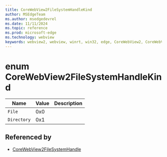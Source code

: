 ```yaml
---
title: CoreWebView2FileSystemHandleKind
author: MSEdgeTeam
ms.author: msedgedevrel
ms.date: 11/11/2024
ms.topic: reference
ms.prod: microsoft-edge
ms.technology: webview
keywords: webview2, webview, winrt, win32, edge, CoreWebView2, CoreWebView2Controller, browser control, edge html, CoreWebView2FileSystemHandleKind
---
```


# enum CoreWebView2FileSystemHandleKind

| Name |  Value | Description |
|--|--|--|
|`File` | 0x0  |  |
|`Directory` | 0x1  |  |


## Referenced by

- [CoreWebView2FileSystemHandle](corewebview2filesystemhandle.md)
